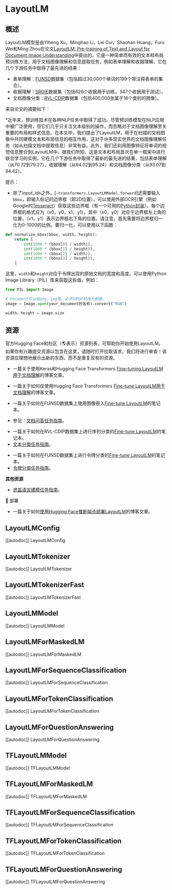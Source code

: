 <!--版权 2020 年 拥抱面部团队 保留所有权利。

根据 Apache 许可证 版本 2.0 （“许可证”）授予的许可；你除了遵守许可证外，不得使用此文件。
你可以在以下位置获取许可的副本：

http://www.apache.org/licenses/LICENSE-2.0

除非适用法律要求或书面同意，根据许可证的软件分发是基于“按原样”而不附带任何明示或暗示的担保或条件。有关的明示或暗示条件，请参见许可证下的限制。

⚠️请注意，此文件是Markdown格式，但它包含我们doc-builder的特定语法（类似于MDX），你的Markdown查看器可能无法正确呈现。

-->

# LayoutLM

<a id='Overview'></a>

## 概述

LayoutLM模型是由Yiheng Xu，Minghao Li，Lei Cui，Shaohan Huang，Furu Wei和Ming Zhou在论文[LayoutLM: Pre-training of Text and Layout for Document Image Understanding](https://arxiv.org/abs/1912.13318)中提出的。它是一种简单而有效的文本和布局预训练方法，用于文档图像理解和信息提取任务，例如表单理解和收据理解。它在几个下游任务中取得了最先进的结果：

- 表单理解：[FUNSD](https://guillaumejaume.github.io/FUNSD/)数据集（包括超过30,000个单词的199个带注释表单的集合）。
- 收据理解：[SROIE](https://rrc.cvc.uab.es/?ch=13)数据集（包括626个收据用于训练，347个收据用于测试）。
- 文档图像分类：[RVL-CDIP](https://www.cs.cmu.edu/~aharley/rvl-cdip/)数据集（包括400,000张属于16个类别的图像）。

来自论文的摘要如下：

*近年来，预训练技术在各种NLP任务中取得了成功。尽管预训练模型在NLP应用中被广泛使用，但它们几乎只关注文本级别的操作，而忽略对于文档图像理解至关重要的布局和样式信息。在本文中，我们提出了LayoutLM，用于在扫描的文档图像中共同建模文本和布局信息的相互作用，这对于许多现实世界的文档图像理解任务（如从扫描文档中提取信息）非常有益。此外，我们还利用图像特征将单词的视觉信息整合到LayoutLM中。据我们所知，这是文本和布局首次在单一框架中进行联合学习的实例，它在几个下游任务中取得了最新的最先进的结果，包括表单理解（从70.72到79.27），收据理解（从94.02到95.24）和文档图像分类（从93.07到94.42）。

提示：

- 除了*input_ids*之外，[`~transformers.LayoutLMModel.forward`]还需要输入`bbox`，即输入标记的边界框（即2D位置）。可以使用外部OCR引擎（例如Google的[Tesseract](https://github.com/tesseract-ocr/tesseract)）获取这些边界框（有一个可用的[Python封装](https://pypi.org/project/pytesseract/)）。每个边界框的格式应为（x0，y0，x1，y1），其中（x0，y0）对应于边界框左上角的位置，（x1，y1）表示边界框右下角的位置。请注意，首先需要将边界框归一化为0-1000的比例。要归一化，可以使用以下函数：

```python
def normalize_bbox(bbox, width, height):
    return [
        int(1000 * (bbox[0] / width)),
        int(1000 * (bbox[1] / height)),
        int(1000 * (bbox[2] / width)),
        int(1000 * (bbox[3] / height)),
    ]
```

这里，`width`和`height`对应于令牌出现的原始文档的宽度和高度。可以使用Python Image Library（PIL）库来获取这些值，例如：

```python
from PIL import Image

# Document可以是png，jpg等。必须将PDF转换为图像。
image = Image.open(your_document的名称).convert("RGB")

width，height = image.size
```

## 资源

官方Hugging Face和社区（🌎表示）资源列表，可帮助你开始使用LayoutLM。如果你有兴趣提交资源以包含在这里，请随时打开拉取请求，我们将进行审查！该资源应理想地展示出新的东西，而不是重复现有的资源。

<PipelineTag pipeline="document-question-answering" />

- 一篇关于使用Keras和Hugging Face Transformers [Fine-tuning LayoutLM用于文档理解](https://www.philschmid.de/fine-tuning-layoutlm-keras)的博客文章。

- 一篇关于如何仅使用Hugging Face Transformers [Fine-tune LayoutLM用于文档理解](https://www.philschmid.de/fine-tuning-layoutlm)的博客文章。

- 一篇关于如何在FUNSD数据集上使用图像嵌入[Fine-tune LayoutLM](https://colab.research.google.com/github/NielsRogge/Transformers-Tutorials/blob/master/LayoutLM/Add_image_embeddings_to_LayoutLM.ipynb)的笔记本。

- 参见：[文档问答任务指南](../tasks/document_question_answering)。

<PipelineTag pipeline="text-classification" />

- 一篇关于如何在RVL-CDIP数据集上进行序列分类的[Fine-tune LayoutLM](https://colab.research.google.com/github/NielsRogge/Transformers-Tutorials/blob/master/LayoutLM/Fine_tuning_LayoutLMForSequenceClassification_on_RVL_CDIP.ipynb)的笔记本。
- [文本分类任务指南](../tasks/sequence_classification)。

<PipelineTag pipeline="token-classification" />

- 一篇关于如何在FUNSD数据集上进行令牌分类的[Fine-tune LayoutLM](https://github.com/NielsRogge/Transformers-Tutorials/blob/master/LayoutLM/Fine_tuning_LayoutLMForTokenClassification_on_FUNSD.ipynb)的笔记本。
- [令牌分类任务指南](../tasks/token_classification)。

**其他资源**
- [遮盖语言建模任务指南](../tasks/masked_language_modeling)。

🚀 部署

- 一篇关于如何[使用Hugging Face推断端点部署LayoutLM](https://www.philschmid.de/inference-endpoints-layoutlm)的博客文章。

## LayoutLMConfig

[[autodoc]] LayoutLMConfig

## LayoutLMTokenizer

[[autodoc]] LayoutLMTokenizer

## LayoutLMTokenizerFast

[[autodoc]] LayoutLMTokenizerFast

## LayoutLMModel

[[autodoc]] LayoutLMModel

## LayoutLMForMaskedLM

[[autodoc]] LayoutLMForMaskedLM

## LayoutLMForSequenceClassification

[[autodoc]] LayoutLMForSequenceClassification

## LayoutLMForTokenClassification

[[autodoc]] LayoutLMForTokenClassification

## LayoutLMForQuestionAnswering

[[autodoc]] LayoutLMForQuestionAnswering

## TFLayoutLMModel

[[autodoc]] TFLayoutLMModel

## TFLayoutLMForMaskedLM

[[autodoc]] TFLayoutLMForMaskedLM

## TFLayoutLMForSequenceClassification

[[autodoc]] TFLayoutLMForSequenceClassification

## TFLayoutLMForTokenClassification

[[autodoc]] TFLayoutLMForTokenClassification

## TFLayoutLMForQuestionAnswering

[[autodoc]] TFLayoutLMForQuestionAnswering